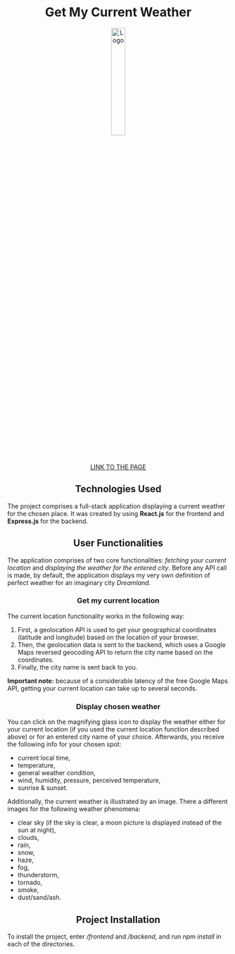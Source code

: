 <h1 align="center">Get My Current Weather</h1>

<p align="center">
<img src="https://cdn-icons-png.flaticon.com/512/979/979585.png" alt="Logo" width="25%" height="25%">
</p>

<p align="center"><a href="https://get-my-current-weather.netlify.app/">LINK TO THE PAGE</a></p>

<h2 align="center">Technologies Used</h2>

The project comprises a full-stack application displaying a current weather for the chosen place. It was created by using **React.js** for the frontend and **Express.js** for the backend.

<h2 align="center">User Functionalities</h2>

The application comprises of two core functionalities: _fetching your current location_ and _displaying the weather for the entered city_. Before any API call is made, by default, the application displays my very own definition of perfect weather for an imaginary city _Dreamland_.

<h3 align="center">Get my current location</h3>

The current location functionality works in the following way:

1. First, a geolocation API is used to get your geographical coordinates (latitude and longitude) based on the location of your browser.
2. Then, the geolocation data is sent to the backend, which uses a Google Maps reversed geocoding API to return the city name based on the coordinates.
3. Finally, the city name is sent back to you.

**Important note:** because of a considerable latency of the free Google Maps API, getting your current location can take up to several seconds.

<h3 align="center">Display chosen weather</h3>

You can click on the magnifying glass icon to display the weather either for your current location (if you used the current location function described above) or for an entered city name of your choice. Afterwards, you receive the following info for your chosen spot:

- current local time,
- temperature,
- general weather condition,
- wind, humidity, pressure, perceived temperature,
- sunrise & sunset.

Additionally, the current weather is illustrated by an image. There a different images for the following weather phenomena:

- clear sky (if the sky is clear, a moon picture is displayed instead of the sun at night),
- clouds,
- rain,
- snow,
- haze,
- fog,
- thunderstorm,
- tornado,
- smoke,
- dust/sand/ash.

<h2 align="center">Project Installation</h2>

To install the project, enter _/frontend_ and _/backend_, and run _npm install_ in each of the directories.
